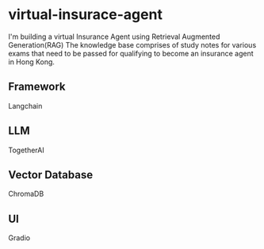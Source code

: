 # virtual-insurace-agent
I'm building a virtual Insurance Agent using Retrieval Augmented Generation(RAG)
The knowledge base comprises of study notes for various exams that need to be passed for qualifying to become an insurance agent in Hong Kong. 

## Framework
Langchain

## LLM
TogetherAI

## Vector Database
ChromaDB

## UI
Gradio


